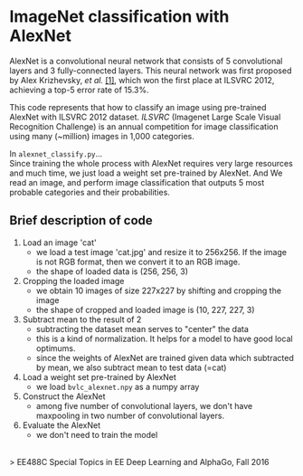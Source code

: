# ImageNet classification with AlexNet

AlexNet is a convolutional neural network that consists of 5 convolutional layers and 3 fully-connected layers.
This neural network was first proposed by Alex Krizhevsky, *et al.* [[1]](https://papers.nips.cc/paper/4824-imagenet-classification-with-deep-convolutional-neural-networks.pdf), which won the first place at ILSVRC 2012, achieving a top-5 error rate of 15.3%. 

This code represents that how to classify an image using pre-trained AlexNet with ILSVRC 2012 dataset. *ILSVRC* (Imagenet Large Scale Visual Recognition Challenge) is an annual competition for image classification using many (~million) images in 1,000 categories. 

[](./image/cat.png)

In ```alexnet_classify.py```...<br>
Since training the whole process with AlexNet requires very large resources and much time, we just load a weight set pre-trained by AlexNet. And We read an image, and perform image classification that outputs 5 most probable categories and their probabilities. 

## Brief description of code
1. Load an image 'cat'
   * we load a test image 'cat.jpg' and resize it to 256x256. If the image is not RGB format, then we convert it to an RGB image.
   * the shape of loaded data is (256, 256, 3)
2. Cropping the loaded image
   * we obtain 10 images of size 227x227 by shifting and cropping the image
   * the shape of cropped and loaded image is (10, 227, 227, 3)
3. Subtract mean to the result of 2
   * subtracting the dataset mean serves to "center" the data
   * this is a kind of normalization. It helps for a model to have good local optimums. 
   * since the weights of AlexNet are trained given data which subtracted by mean, we also subtract mean to test data (=cat)
4. Load a weight set pre-trained by AlexNet
   * we load ```bvlc_alexnet.npy``` as a numpy array 
5. Construct the AlexNet
   * among five number of convolutional layers, we don't have maxpooling in two number of convolutional layers.
6. Evaluate the AlexNet
   * we don't need to train the model
   
   
   
<br>
> EE488C Special Topics in EE Deep Learning and AlphaGo, Fall 2016


